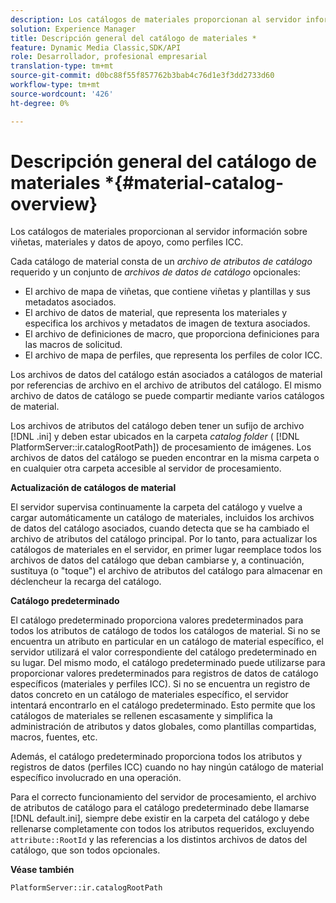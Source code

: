 ```yaml
---
description: Los catálogos de materiales proporcionan al servidor información sobre viñetas, materiales y datos de apoyo, como perfiles ICC.
solution: Experience Manager
title: Descripción general del catálogo de materiales *
feature: Dynamic Media Classic,SDK/API
role: Desarrollador, profesional empresarial
translation-type: tm+mt
source-git-commit: d0bc88f55f857762b3bab4c76d1e3f3dd2733d60
workflow-type: tm+mt
source-wordcount: '426'
ht-degree: 0%

---
```



# Descripción general del catálogo de materiales *{#material-catalog-overview}

Los catálogos de materiales proporcionan al servidor información sobre viñetas, materiales y datos de apoyo, como perfiles ICC.

Cada catálogo de material consta de un *archivo de atributos de catálogo* requerido y un conjunto de *archivos de datos de catálogo* opcionales:

* El archivo de mapa de viñetas, que contiene viñetas y plantillas y sus metadatos asociados.
* El archivo de datos de material, que representa los materiales y especifica los archivos y metadatos de imagen de textura asociados.
* El archivo de definiciones de macro, que proporciona definiciones para las macros de solicitud.
* El archivo de mapa de perfiles, que representa los perfiles de color ICC.

Los archivos de datos del catálogo están asociados a catálogos de material por referencias de archivo en el archivo de atributos del catálogo. El mismo archivo de datos de catálogo se puede compartir mediante varios catálogos de material.

Los archivos de atributos del catálogo deben tener un sufijo de archivo [!DNL .ini] y deben estar ubicados en la carpeta *catalog folder* ( [!DNL PlatformServer::ir.catalogRootPath]) de procesamiento de imágenes. Los archivos de datos del catálogo se pueden encontrar en la misma carpeta o en cualquier otra carpeta accesible al servidor de procesamiento.

**Actualización de catálogos de material**

El servidor supervisa continuamente la carpeta del catálogo y vuelve a cargar automáticamente un catálogo de materiales, incluidos los archivos de datos del catálogo asociados, cuando detecta que se ha cambiado el archivo de atributos del catálogo principal. Por lo tanto, para actualizar los catálogos de materiales en el servidor, en primer lugar reemplace todos los archivos de datos del catálogo que deban cambiarse y, a continuación, sustituya (o &quot;toque&quot;) el archivo de atributos del catálogo para almacenar en déclencheur la recarga del catálogo.

**Catálogo predeterminado**

El catálogo predeterminado proporciona valores predeterminados para todos los atributos de catálogo de todos los catálogos de material. Si no se encuentra un atributo en particular en un catálogo de material específico, el servidor utilizará el valor correspondiente del catálogo predeterminado en su lugar. Del mismo modo, el catálogo predeterminado puede utilizarse para proporcionar valores predeterminados para registros de datos de catálogo específicos (materiales y perfiles ICC). Si no se encuentra un registro de datos concreto en un catálogo de materiales específico, el servidor intentará encontrarlo en el catálogo predeterminado. Esto permite que los catálogos de materiales se rellenen escasamente y simplifica la administración de atributos y datos globales, como plantillas compartidas, macros, fuentes, etc.

Además, el catálogo predeterminado proporciona todos los atributos y registros de datos (perfiles ICC) cuando no hay ningún catálogo de material específico involucrado en una operación.

Para el correcto funcionamiento del servidor de procesamiento, el archivo de atributos de catálogo para el catálogo predeterminado debe llamarse [!DNL default.ini], siempre debe existir en la carpeta del catálogo y debe rellenarse completamente con todos los atributos requeridos, excluyendo `attribute::RootId` y las referencias a los distintos archivos de datos del catálogo, que son todos opcionales.

**Véase también**

`PlatformServer::ir.catalogRootPath`
